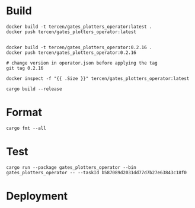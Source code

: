 # Build

```shell 
docker build -t tercen/gates_plotters_operator:latest .
docker push tercen/gates_plotters_operator:latest


docker build -t tercen/gates_plotters_operator:0.2.16 .
docker push tercen/gates_plotters_operator:0.2.16

# change version in operator.json before applying the tag
git tag 0.2.16

docker inspect -f "{{ .Size }}" tercen/gates_plotters_operator:latest
```

```shell
cargo build --release
```


# Format
```shell
cargo fmt --all
```

# Test

```shell
cargo run --package gates_plotters_operator --bin gates_plotters_operator -- --taskId b587089d2031dd77d7b27e63843c18f0
```

# Deployment


